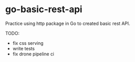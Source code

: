 # go-basic-rest-api
Practice using http package in Go to created basic rest API.

TODO:
- fix css serving
- write tests
- fix drone pipeline ci
